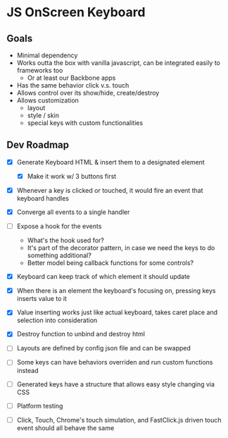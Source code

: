 # JS OnScreen Keyboard

## Goals

- Minimal dependency
- Works outta the box with vanilla javascript, can be integrated easily to frameworks too
  - Or at least our Backbone apps
- Has the same behavior click v.s. touch
- Allows control over its show/hide, create/destroy
- Allows customization
  - layout
  - style / skin
  - special keys with custom functionalities

## Dev Roadmap

- [x] Generate Keyboard HTML & insert them to a designated element
  - [x] Make it work w/ 3 buttons first
- [x] Whenever a key is clicked or touched, it would fire an event that keyboard handles
- [x] Converge all events to a single handler
- [ ] Expose a hook for the events
  - What's the hook used for?
  - It's part of the decorator pattern, in case we need the keys to do something additional?
  - Better model being callback functions for some controls?
- [x] Keyboard can keep track of which element it should update
- [x] When there is an element the keyboard's focusing on, pressing keys inserts value to it
- [x] Value inserting works just like actual keyboard, takes caret place and selection into consideration
- [x] Destroy function to unbind and destroy html
- [ ] Layouts are defined by config json file and can be swapped
- [ ] Some keys can have behaviors overriden and run custom functions instead
- [ ] Generated keys have a structure that allows easy style changing via CSS

- [ ] Platform testing
- [ ] Click, Touch, Chrome's touch simulation, and FastClick.js driven touch event should all behave the same
